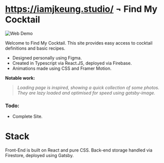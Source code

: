 # https://iamjkeung.studio/ ¬ Find My Cocktail

![Web Demo](https://firebasestorage.googleapis.com/v0/b/find-my-cocktail.appspot.com/o/Github%2Fgithub-thumb.png?alt=media&token=aa589395-4d1e-4077-94b6-a16b83697567)

Welcome to Find My Cocktail. 
This site provides easy access to cocktail definitions and basic recipes.

 - Designed personally using Figma.
 - Created in Typescript via React.JS, deployed via Firebase.
 - Animations made using CSS and Framer Motion.

**Notable work:**

> *Loading page is inspired, showing a quick collection of some photos. They are lazy loaded and optimised for speed using gatsby-image.*

### Todo:

 - Complete Site.

# Stack

Front-End is built on React and pure CSS.
Back-end storage handled via Firestore, deployed using Gatsby.
